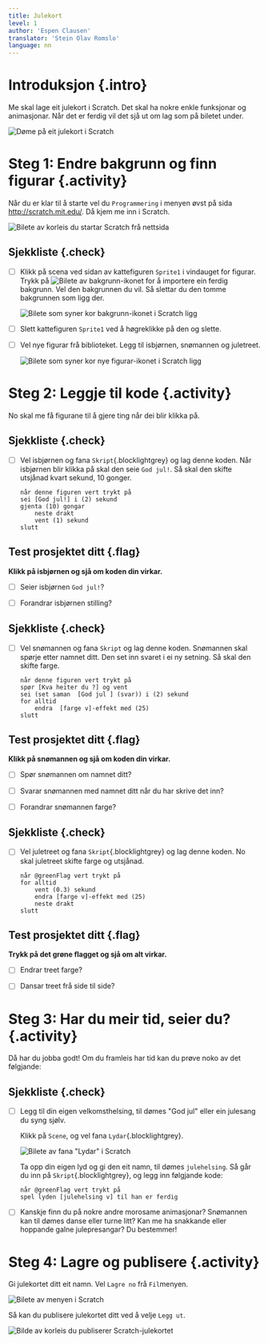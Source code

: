```yaml
---
title: Julekort
level: 1
author: 'Espen Clausen'
translator: 'Stein Olav Romslo'
language: nn
---
```


# Introduksjon {.intro}

Me skal lage eit julekort i Scratch. Det skal ha nokre enkle funksjonar og
animasjonar. Når det er ferdig vil det sjå ut om lag som på biletet under.

![Døme på eit julekort i Scratch](julekort.png)

# Steg 1: Endre bakgrunn og finn figurar {.activity}

Når du er klar til å starte vel du `Programmering` i menyen øvst på sida
<http://scratch.mit.edu/>. Då kjem me inn i Scratch.

![Bilete av korleis du startar Scratch frå nettsida](programmering.png)

## Sjekkliste {.check}

- [ ] Klikk på scena ved sidan av kattefiguren `Sprite1` i vindauget for
  figurar. Trykk på ![Bilete av
  bakgrunn-ikonet](../bilder/bakgrunn-fra-bibliotek.png) for å importere ein
  ferdig bakgrunn. Vel den bakgrunnen du vil. Så slettar du den tomme bakgrunnen
  som ligg der.

  ![Bilete som syner kor bakgrunn-ikonet i Scratch ligg](ny_bakgrunn.png)

- [ ] Slett kattefiguren `Sprite1` ved å høgreklikke på den og slette.

- [ ] Vel nye figurar frå biblioteket. Legg til isbjørnen, snømannen og
  juletreet.

  ![Bilete som syner kor nye figurar-ikonet i Scratch ligg](velg_figurer.png)

# Steg 2: Leggje til kode {.activity}

No skal me få figurane til å gjere ting når dei blir klikka på.

## Sjekkliste {.check}

- [ ] Vel isbjørnen og fana `Skript`{.blocklightgrey} og lag denne koden. Når
  isbjørnen blir klikka på skal den seie `God jul!`. Så skal den skifte utsjånad
  kvart sekund, 10 gonger.

  ```blocks
  når denne figuren vert trykt på
  sei [God jul!] i (2) sekund
  gjenta (10) gongar
      neste drakt
      vent (1) sekund
  slutt
  ```

## Test prosjektet ditt {.flag}

__Klikk på isbjørnen og sjå om koden din virkar.__

- [ ] Seier isbjørnen `God jul!`?

- [ ] Forandrar isbjørnen stilling?

## Sjekkliste {.check}

- [ ] Vel snømannen og fana `Skript` og lag denne koden. Snømannen skal spørje
  etter namnet ditt. Den set inn svaret i ei ny setning. Så skal den skifte
  farge.

  ```blocks
  når denne figuren vert trykt på
  spør [Kva heiter du ?] og vent
  sei (set saman  [God jul ] (svar)) i (2) sekund
  for alltid
      endra  [farge v]-effekt med (25)
  slutt
  ```

## Test prosjektet ditt {.flag}

__Klikk på snømannen og sjå om koden din virkar.__

- [ ] Spør snømannen om namnet ditt?

- [ ] Svarar snømannen med namnet ditt når du har skrive det inn?

- [ ] Forandrar snømannen farge?

## Sjekkliste {.check}

- [ ] Vel juletreet og fana `Skript`{.blocklightgrey} og lag denne
koden. No skal juletreet skifte farge og utsjånad.

  ```blocks
  når @greenFlag vert trykt på
  for alltid
      vent (0.3) sekund
      endra [farge v]-effekt med (25)
      neste drakt
  slutt
  ```

## Test prosjektet ditt {.flag}

__Trykk på det grøne flagget og sjå om alt virkar.__

- [ ] Endrar treet farge?

- [ ] Dansar treet frå side til side?

# Steg 3: Har du meir tid, seier du? {.activity}

Då har du jobba godt! Om du framleis har tid kan du prøve noko av det følgjande:

## Sjekkliste {.check}

- [ ] Legg til din eigen velkomsthelsing, til dømes "God jul" eller ein julesang
  du syng sjølv.

  Klikk på `Scene`, og vel fana `Lydar`{.blocklightgrey}.

  ![Bilete av fana "Lydar" i Scratch](lyder.png)

  Ta opp din eigen lyd og gi den eit namn, til dømes
  `julehelsing`. Så går du inn på `Skript`{.blocklightgrey}, og
  legg inn følgjande kode:

  ```blocks
  når @greenFlag vert trykt på
  spel lyden [julehelsing v] til han er ferdig
  ```

- [ ] Kanskje finn du på nokre andre morosame animasjonar? Snømannen kan til
  dømes danse eller turne litt? Kan me ha snakkande eller hoppande galne
  julepresangar? Du bestemmer!

# Steg 4: Lagre og publisere {.activity}

Gi julekortet ditt eit namn. Vel `Lagre no` frå `Fil`menyen.

![Bilete av menyen i Scratch](lagre.png)

Så kan du publisere julekortet ditt ved å velje `Legg ut`.

![Bilde av korleis du publiserer Scratch-julekortet](leggut.png)
